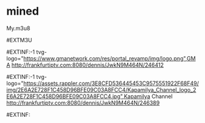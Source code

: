 # mined
My.m3u8

#EXTM3U

#EXTINF:-1 tvg-logo="https://www.gmanetwork.com/res/portal_revamp/img/logo.png",GMA
http://frankfurtiptv.com:8080/dennis/JwkN9M464N/246412

#EXTINF:-1 tvg-logo="https://assets.rappler.com/3E8CFD536445453C9575551922F68F49/img/2E6A2E728F1C458D96BFE09C03A8FCC4/Kapamilya_Channel_logo_2E6A2E728F1C458D96BFE09C03A8FCC4.jpg",Kapamilya Channel
http://frankfurtiptv.com:8080/dennis/JwkN9M464N/246389

#EXTINF:

